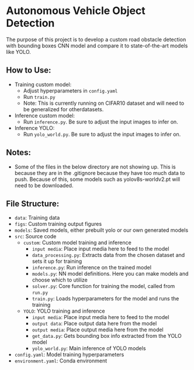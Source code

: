 # Autonomous Vehicle Object Detection
The purpose of this project is to develop a custom road obstacle detection with bounding boxes CNN model and compare it to state-of-the-art models like YOLO.

## How to Use:
- Training custom model:
  - Adjust hyperparameters in `config.yaml`
  - Run `train.py`
  - Note: This is currently running on CIFAR10 dataset and will need to be generalized for otherdatasets.
- Inference custom model:
  - Run `inference.py`. Be sure to adjust the input images to infer on.
- Inference YOLO:
  - Run `yolo_world.py`. Be sure to adjust the input images to infer on.

## Notes:
- Some of the files in the below directory are not showing up. This is because they are in the .gitignore because they have too much data to push. Because of this, some models such as yolov8s-worldv2.pt will need to be downloaded.

## File Structure:
- `data`: Training data
- `figs`: Custom training output figures
- `models`: Saved models, either prebuilt yolo or our own generated models
- `src`: Source code
  - `custom`: Custom model training and inference
    - `input media`: Place input media here to feed to the model
    - `data_processing.py`: Extracts data from the chosen dataset and sets it up for training 
    - `inference.py`: Run inference on the trained model
    - `models.py`: NN model definitions. Here you can make models and choose which to utilize
    - `solver.py`: Core function for training the model, called from `run.py`
    - `train.py`: Loads hyperparameters for the model and runs the training
  - `YOLO`: YOLO training and inference
    - `input media`: Place input media here to feed to the model
    - `output data`: Place output data here from the model
    - `output media`: Place output media here from the model
    - `get_data.py`: Gets bounding box info extracted from the YOLO model
    - `yolo_world.py`: Main inference of YOLO models
- `config.yaml`: Model training hyperparameters
- `environment.yaml`: Conda environment
